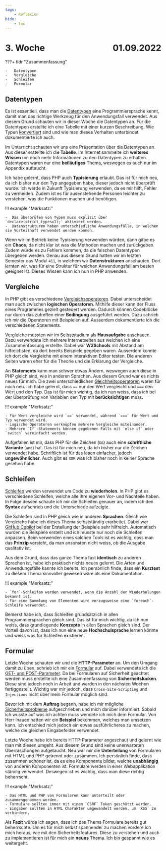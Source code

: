 ```yaml
---
tags:
    - Reflexion
hide:
    - toc
---
```


# 3. Woche <span style="float:right">01.09.2022</span>

???+ tldr "Zusammenfassung"

    -   Datentypen
    -   Vergleiche
    -   Schleifen
    -   Formular

## Datentypen

Es ist essentiell, dass man die [Datentypen](../PHP/Appendix/Datentypen.md) eine Programmiersprache kennt, damit man das richtige Werkzeug für den Anwendungsfall verwendet. Aus diesem Grund schauten wir in dieser Woche die Datentypen an. Für die Datentypen erstellte ich eine Tabelle mit einer kurzen Beschreibung. Wie Typen [konvertiert](../PHP/Appendix/Datentypen.md#typen-konvertieren) sind und wie man dieses Verhalten unterbindet dokumentierte ich auch.

Im Unterricht schauten wir uns eine Präsentation über die Datentypen an. Aus dieser erstellte ich die **Tabelle**. Im Internet sammelte ich **weiteres Wissen** um noch mehr Informationen zu den Datentypen zu erhalten. Datentypen waren nur eine **beiläufiges** Thema, weswegen es auch nur im Appendix auftaucht.

Ich habe gelernt, dass PHP auch **Typisierung** erlaubt. Das ist für mich neu, da ich bisher nur den Typ angegeben habe, dieser jedoch nicht überprüft wurde. Ich werde in Zukunft Typisierung verwenden, da es mir hilft, Fehler zu vermeiden. Zudem ist es für ausenstehende Personen leichter zu verstehen, was die Funktionen machen und benötigen.

!!! example "Merksatz:"

    -  Das überprüfen von Typen muss explizit über `declare(strict_types=1);` aktiviert werden.
    -  Datenstrukturen haben unterschiedliche Anwendungsfälle, in welchen sie Vorteilhaft verwendet werden können.

Wenn wir im Betrieb keine Typisierung verwenden würden, dann gäbe es ein **Chaos**, da nicht klar ist was die Methoden machen und zurückgeben. Zudem würde es zu Fehlern kommen, da die falschen Datentypen übergeben werden. Genau aus diesem Grund hatten wir im letzten Semester das Modul `411`, in welchem wir **Datenstrukturen** anschauten. Dort lernten wir, was für eine Struktur für welchen Anwendungsfall am besten geeignet ist. Dieses Wissen kann ich nun in PHP anwenden.

## Vergleiche

In PHP gibt es verschiedene [Vergleichsoperatoren](../PHP/Aufgaben/Vergleiche.md). Dabei unterscheidet man auch zwischen **logischen Operatoren**. Mithilfe dieser kann der Fluss eines Programmes gezielt gesteuert werden. Dadurch können Codeblöcke nur durch das zutreffen einer **Bedingung** ausgeführt werden. Dazu schrieb ich mir die Operatoren mit Beispielen auf. Ausserdem dokumentierte ich die verschiedenen Statements.

Vergleiche mussten wir im Selbststudium als **Hausaufgabe** anschauen. Dazu verwendete ich mehrere Internetseiten aus welchen ich eine Zusammenfassung erstellte. Dabei war **W3Schools** mit Abstand am hilfreichsten, da dort bereits Beispiele gegeben waren. Ausserdem konnte ich dort die Vergleiche mit einem interaktiven Editor testen. Die anderen Seiten waren eher für die Theorie und die Erklärung der Vergleiche.

An **Statements** kann man schwer etwas Ändern, weswegen auch diese in PHP gleich sind, wie in anderen Sprachen. Aus diesem Grund war es nichts neues für mich. Die zwei unterschiedlichen [Gleichheitsoperatoren](../PHP/Aufgaben/Vergleiche.md#unterschied--und) waren für mich neu. Ich habe gelernt, dass `==` nur den Wert vergleicht und `===` den Wert und den Typ. Das ist für mich wichtig, da ich nun weiss, dass ich bei der Überprüfung von Variablen den Typ mit **berücksichtigen** muss.

!!! example "Merksatz:"

    - Für Wert vergleiche wird `==` verwendet, während `===` für Wert und Typ verwendet wird.
    - Logische Operatoren verknüpfen mehrere Vergleiche miteinander.
    - Mehrere `If`-Statements können gegebenen Falls mit `else if` oder `switch` vereinfacht werden.

Aufgefallen ist mir, dass PHP für die Zeichen (`&&`) auch eine **schriftliche Variante** (`and`) hat. Das ist für mich neu, da ich bisher nur die Zeichen verwendet habe. Schriftlich ist für das lesen einfacher, jedoch **ungewöhnlicher**. Auch gibt es `XOR` was ich bisher noch in keiner Sprache gesehen habe.

## Schleifen

[Schleifen](../PHP/Aufgaben/Schleifen.md) werden verwendet um Code zu **wiederholen**. In PHP gibt es verschiedene Schleifen, welche alle ihre eigenen Vor- und Nachteile haben. In Folge dessen schaute ich mir die Schleifen genauer an, indem ich den **Syntax** aufschrieb und die Unterschiede aufzeigte.

Die Schleifen sind in PHP gleich wie in anderen **Sprachen**. Gleich wie Vergleiche habe ich dieses Thema selbstständig erarbeitet. Dabei war [GitHub Copilot](https://github.com/features/copilot/) bei der Erstellung der Beispiele sehr hilfreich. Automatisch wurden die Beispiele erstellt und ich musste nur noch die Schleifen anpassen. Beim verwenden eines solchen Tools ist es wichtig, dass man das **Prinzip** versteht, da man ansonsten nicht weiss, ob die Ausgabe qualitativ ist.

Aus dem Grund, dass das ganze Thema fast **identisch** zu anderen Sprachen ist, habe ich praktisch nichts neues gelernt. Die Arten und Anwendungsfälle kannte ich bereits. Ich persönlich finde, dass ein **Kurztest** zu diesem Thema sinnvoller gewesen wäre als eine Dokumentation.

!!! example "Merksatz:"

    - `for`-Schleifen werden verwendet, wenn die Anzahl der Wiederholungen bekannt ist.
    - Für eine Sammlung von Elementen wird vorzugsweise eine `foreach`-Schleife verwendet.

Bemerkt habe ich, dass Schleifen grundsätzlich in allen Programmiersprachen gleich sind. Das ist für mich wichtig, da ich nun weiss, dass grundlegende **Konzepte** in allen Sprachen gleich sind. Der Vorteil davon ist, dass ich nun eine neue **Hochschulsprache** lernen könnte und weiss was für Schleifen existieren.

## Formular

Letzte Woche schauten wir und die **HTTP-Parameter** an. Um den Umgang damit zu üben, schrieb ich mir ein [Formular](../PHP/Aufgaben/Formular.md) auf. Dabei verwendete ich die [GET- und POST-Parameter](../PHP/Aufgaben/HTTP-Parameter.md). Da bei Formularen auf Sicherheit geachtet werden muss erstellte ich eine Zusammenfassung von **Sicherheitslücken**. Diese sind jedoch noch in Arbeit und werden in den nächsten Wochen fertiggestellt. Wichtig war mir jedoch, dass `Cross-Site-Scripting` und `Injections` nicht über mein Formular möglich sind.

Bevor ich mit dem **Auftrag** begann, habe ich mir mögliche [Sicherheitsprobleme](../PHP/Appendix/Sicherheit.md) aufgeschrieben und mich darüber informiert. Sobald ich wusste auf was ich achten muss wendete ich mich dem Formular. Von Herr Inauen hatten wir ein **Beispiel** bekommen, welches man umsetzen kann. Ich entschied mich jedoch ein etwas ausführlicheres zu machen, welche die gleichen Eingabefelder verwendet.

Letzte Woche habe ich bereits HTTP-Parameter angeschaut und gelernt wie man mit diesen umgeht. Aus diesem Grund sind keine unerwarteten Überraschungen aufgetaucht. Neu war mir die **Unterteilung** von Formularen mit HTML und PHP getrennt oder zusammen. Ich persönlich finde, dass zusammen schöner ist, da es eine Komponente bildet, welche **unabhängig** von anderen Komponenten ist. Formulare werden in einer Webapplikation ständig verwendet. Deswegen ist es wichtig, dass man diese richtig beherrscht.

!!! example "Merksatz:"

    - Das HTML und PHP von Formularen kann unterteilt oder zusammengenommen werden.
    - Formulare sollten immer mit einem `CSRF` Token geschützt werden.
    - Eingaben sollten in HTML Charakter umgewandelt werden, um `XSS` zu verhindern.

Als **Fazit** würde ich sagen, dass ich das Thema Formulare bereits gut beherrschte. Um es für mich selbst spannender zu machen vordere ich mich heraus, wie mit den Sicherheitsfeatures. Diese zu verstehen und auch zu implementieren ist für mich ein **neues** Thema. Ich bin gespannt wie es weitergeht.
